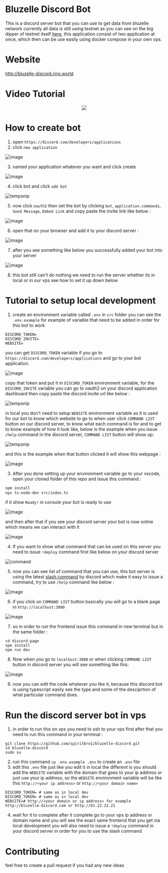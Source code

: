 # Bluzelle Discord Bot

This is a discord server bot that you can use to get data from bluzelle network currently all data is still using testnet as you can see on the big dipper of testnet itself [here](https://bigdipper.testnet.private.bluzelle.com/), this application consist of two application at once, which then can be use easily using docker compose in your own vps.

# Website

http://bluzelle-discord.rino.world

# Video Tutorial

<center><a href="https://www.youtube.com/watch?v=N7SXptPXXa4"><img src="https://img.youtube.com/vi/N7SXptPXXa4/0.jpg"/></a></center>

# How to create bot

1. open `https://discord.com/developers/applications`
2. click `new application`

![image](https://user-images.githubusercontent.com/62529025/125548777-0ea7f41a-6dee-4785-9dae-67ade244ac4b.png)

3. named your application whatever you want and click create

![image](https://user-images.githubusercontent.com/62529025/125548895-34f69010-d5f3-403a-9cbd-4418ab6272a3.png)

4. click bot and click `add bot`

![tempsnip](https://user-images.githubusercontent.com/62529025/125549069-df689f0c-e5eb-4e52-986e-b812452c17df.png)

5. now click `oauth2` then set the bot by clicking `bot`, `application.commands`, `Send Message`, `Embed Link` and copy paste the invite link like below :

![image](https://user-images.githubusercontent.com/62529025/125549377-dedbbdde-e5b2-46c5-9bbe-a336aa53aad7.png)

6. open that on your browser and add it to your discord server :

![image](https://user-images.githubusercontent.com/62529025/125549422-42b78d6b-8339-4b3e-b057-90874ddfed8b.png)

7. after you see something like below you successfully added your bot into your server

![image](https://user-images.githubusercontent.com/62529025/125549449-b982800b-1401-4c3f-8332-7b90c1964e55.png)

8. this bot still can't do nothing we need to run the server whether its in local or in our vps see how to set it up down below

# Tutorial to setup local development

1. create an environment variable called `.env` in `src` folder you can see the `.env.example` for example of variable that need to be added in order for this bot to work

```
DISCORD_TOKEN=
DISCORD_INVITE=
WEBSITE=
```

you can get `DISCORD_TOKEN` variable if you go to `https://discord.com/developers/applications` and go to your bot application.

![image](https://user-images.githubusercontent.com/62529025/125549712-0a64fc2c-d32c-433f-a008-e82419960f85.png)

copy that token and put it in `DISCORD_TOKEN` environment variable, for the `DISCORD_INVITE` variable you can go to oauth2 on your discord application dashboard then copy paste the discord invite url like below :

![tempsnip](https://user-images.githubusercontent.com/62529025/125547780-e385bbe1-4c6c-403c-af40-47931b4b0f18.png)

in local you don't need to setup `WEBSITE` environment variable as it is used for our bot to know which website to go to when user click `COMMAND LIST` button on our discord server, to know what each command is for and to get to know example of how it look like, below is the example when you issue `/help` command in the discord server, `COMMAND LIST` button will show up:

![tempsnip](https://user-images.githubusercontent.com/62529025/125548078-42e9c324-3202-40e0-aee1-52dd1cab044f.png)

and this is the example when that button clicked it will show this webpage :

![image](https://user-images.githubusercontent.com/62529025/125548358-7c27ac06-45fe-44d6-8cc6-f31a0fcb00e1.png)

3. After you done setting up your environment variable go to your vscode, open your cloned folder of this repo and issue this command :

```bash
npm install 
npx ts-node-dev src/index.ts
```
if it show `Ready!` in console your bot is ready to use

![image](https://user-images.githubusercontent.com/62529025/125548655-26ba4eb5-996a-42ee-b8b3-f503c826019d.png)

and then after that if you see your discord server your bot is now online which means we can interact with it

![image](https://user-images.githubusercontent.com/62529025/125549850-40fd3099-76eb-48da-b5de-db371c321a4e.png)

4. If you want to show what command that can be used on this server you need to issue `!deploy` command first like below on your discord server

![command](https://i.gyazo.com/d31b846559c8f8c89c786f40cb370108.gif)

5. now you can see list of command that you can use, this bot server is using the latest [slash command](https://discord.com/developers/docs/interactions/slash-commands#:~:text=Images-,Slash%20Commands,features%20as%20you%20add%20them.) by discord which make it easy to issue a command, try to use `/help` command like below :

![image](https://i.gyazo.com/c2a4055a68a1e6bf8fc4b34fe159a15e.gif)

6. if you click on `COMMAND LIST` button basically you will go to a blank page in `http://localhost:3000`

![image](https://user-images.githubusercontent.com/62529025/125551416-8f7d55c5-a90b-4e3e-840b-7d0238fc4e9e.png)

7. so in order to run the frontend issue this command in new terminal but in the same folder :

```
cd discord-page
npm install
npm run dev
```

8. Now when you go to `localhost:3000` or when clicking `COMMAND LIST` button in discord server you will see something like this:

![image](https://user-images.githubusercontent.com/62529025/125551586-a26aff62-8678-434e-b316-770021512389.png)

9. now you can edit the code whatever you like it, because this discord bot is using typescript easily see the type and some of the desciprtion of what particular command does.

# Run the discord server bot in vps

1. in order to run this on vps you need to ssh to your vps first after that you need to run this command in your terminal :

```
git clone https://github.com/spiritbro1/bluzelle-discord.git
cd bluzelle-discord
sudo su
```
2. run this command `cp .env.example .env` to create an `.env` file
3. edit this `.env` file just like you edit it in local the different is you should add the `WEBSITE` variable with the domain that goes to your ip address or just use your ip address, so the `WEBSITE` environment variable will be like this `http://<your ip address>` or `http://<your domain name>`

```
DISCORD_TOKEN= # same as in local dev
DISCORD_TOKEN= # same as in local dev
WEBSITE=# http://<your domain or ip address> for example http://bluzelle-discord.com or http://61.22.22.21
```

4. wait for it to complete after it complete go to your vps ip address or domain name and you will see the exact same frontend that you get via local development you will also need to issue a `!deploy` command in your discord server in order for you to use the slash command

# Contributing

feel free to create a pull request if you had any new ideas








